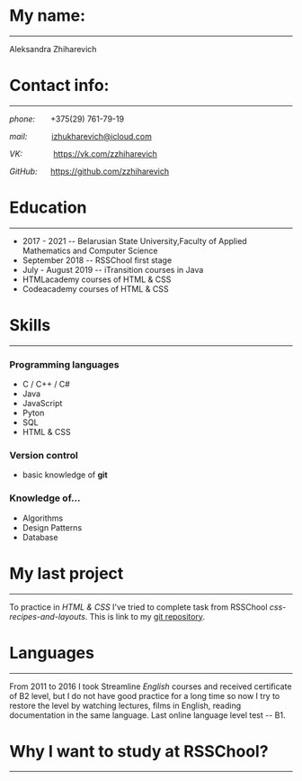 # **My name:**
**************
Aleksandra Zhiharevich

# **Contact info:** 
*******************
*phone:* &nbsp;&nbsp;&nbsp;&nbsp;&nbsp;&nbsp;+375(29) 761-79-19  

*mail:* &nbsp;&nbsp;&nbsp;&nbsp;&nbsp;&nbsp;&nbsp;&nbsp;&nbsp;&nbsp;izhukharevich@icloud.com  

*VK:*  &nbsp;&nbsp;&nbsp;&nbsp;&nbsp;&nbsp;&nbsp;&nbsp;&nbsp;&nbsp;&nbsp;&nbsp;&nbsp;https://vk.com/zzhiharevich  

*GitHub:*  &nbsp;&nbsp;&nbsp;&nbsp;&nbsp;https://github.com/zzhiharevich

# **Education**
***************
- 2017 - 2021  -- Belarusian State University,Faculty of Applied Mathematics and Computer Science
- September 2018 -- RSSChool first stage
- July - August 2019 -- iTransition courses in Java
- HTMLacademy courses of HTML & CSS
- Codeacademy courses of HTML & CSS

# **Skills**
************
### Programming languages

- C / C++ / C#
- Java
- JavaScript
- Pyton
- SQL
- HTML & CSS

### Version control
- basic knowledge of **git**

### Knowledge of...
- Algorithms
- Design Patterns
- Database

# **My last project**
************************
To practice in *HTML & CSS* I've tried to complete task from RSSChool *css-recipes-and-layouts*. This is link to my [git repository](https://github.com/zzhiharevich/css-recipes-and-layouts).

# **Languages**
**************
From 2011 to 2016 I took Streamline *English* courses and received certificate of B2 level, but I do not have good practice for a long time so now I try to restore the level by watching lectures, films in English, reading documentation in the same language.
Last online language level test -- B1.

# **Why I want to study at RSSChool?**
***